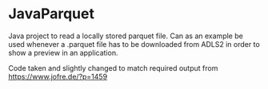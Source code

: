 # JavaParquet
Java project to read a locally stored parquet file. Can as an example be used whenever a .parquet file has to be downloaded from ADLS2 in order to show a preview in an application.

Code taken and slightly changed to match required output from https://www.jofre.de/?p=1459
